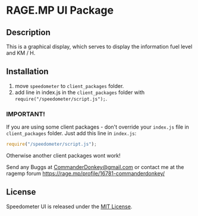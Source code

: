 # RAGE.MP UI Package
## Description
This is a graphical display, which serves to display the information fuel level and KM / H.
## Installation
1. move `speedometer` to `client_packages` folder.
3. add line in index.js in the `client_packages` folder with `require("/speedometer/script.js");`.
### IMPORTANT!
If you are using some client packages - don't override your `index.js` file in `client_packages` folder. Just add this line in `index.js`:
```JavaScript
require("/speedometer/script.js");
```
Otherwise another client packages wont work!

Send any Buggs at CommanderDonkey@gmail.com
or contact me at the ragemp forum https://rage.mp/profile/16781-commanderdonkey/

## License
Speedometer UI is released under the [MIT License](https://opensource.org/licenses/MIT).